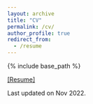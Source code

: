 ```yaml
---
layout: archive
title: "CV"
permalink: /cv/
author_profile: true
redirect_from:
  - /resume
---
```


{% include base_path %}

[[Resume]](https://darknorth0.github.io/Resume.pdf) 

Last updated on Nov 2022.
